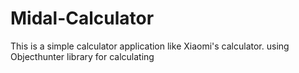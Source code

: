 # Midal-Calculator
This is a simple calculator application like Xiaomi's calculator.
using Objecthunter library for calculating 
